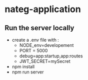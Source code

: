 # nateg-application

## Run the server locally

- create a .env file with :
  - NODE_env=developement
  - PORT = 5000
  - debug=app:startup,app:routes
  - JWT_SECRET=mySecret
- npm install
- npm run server
